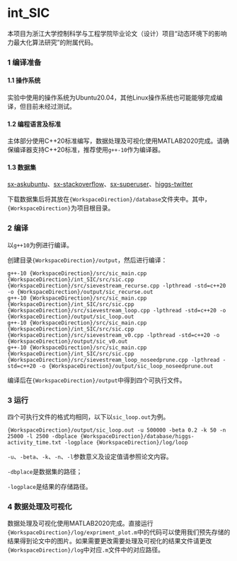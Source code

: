 # int_SIC
本项目为浙江大学控制科学与工程学院毕业论文（设计）项目“动态环境下的影响力最大化算法研究”的附属代码。



### 1 编译准备

#### 1.1 操作系统

实验中使用的操作系统为Ubuntu20.04，其他Linux操作系统也可能能够完成编译，但目前未经过测试。

#### 1.2 编程语言及标准

主体部分使用C++20标准编写，数据处理及可视化使用MATLAB2020完成。请确保编译器支持C++20标准，推荐使用`g++-10`作为编译器。

#### 1.3 数据集

[sx-askubuntu](http://snap.stanford.edu/data/sx-askubuntu.html)、[sx-stackoverflow](http://snap.stanford.edu/data/sx-stackoverflow.html)、[sx-superuser](http://snap.stanford.edu/data/sx-superuser.html)、[higgs-twitter](http://snap.stanford.edu/data/higgs-twitter.html)

下载数据集后将其放在`{WorkspaceDirection}/database`文件夹中。其中，`{WorkspaceDirection}`为项目根目录。



### 2 编译

以`g++10`为例进行编译。

创建目录`{WorkspaceDirection}/output`，然后进行编译：

```shell
g++-10 {WorkspaceDirection}/src/sic_main.cpp {WorkspaceDirection}/int_SIC/src/sic.cpp {WorkspaceDirection}/src/sievestream_recurse.cpp -lpthread -std=c++20 -o {WorkspaceDirection}/output/sic_recurse.out
g++-10 {WorkspaceDirection}/src/sic_main.cpp {WorkspaceDirection}/int_SIC/src/sic.cpp {WorkspaceDirection}/src/sievestream_loop.cpp -lpthread -std=c++20 -o {WorkspaceDirection}/output/sic_loop.out
g++-10 {WorkspaceDirection}/src/sic_main.cpp {WorkspaceDirection}/int_SIC/src/sic.cpp {WorkspaceDirection}/src/sievestream_v0.cpp -lpthread -std=c++20 -o {WorkspaceDirection}/output/sic_v0.out
g++-10 {WorkspaceDirection}/src/sic_main.cpp {WorkspaceDirection}/int_SIC/src/sic.cpp {WorkspaceDirection}/src/sievestream_loop_noseedprune.cpp -lpthread -std=c++20 -o {WorkspaceDirection}/output/sic_loop_noseedprune.out
```

编译后在`{WorkspaceDirection}/output`中得到四个可执行文件。



### 3 运行
四个可执行文件的格式均相同，以下以`sic_loop.out`为例。

```shell
{WorkspaceDirection}/output/sic_loop.out -u 500000 -beta 0.2 -k 50 -n 25000 -l 2500 -dbplace {WorkspaceDirection}/database/higgs-activity_time.txt -logplace {WorkspaceDirection}/log/loop
```

`-u`、`-beta`、`-k`、`-n`、`-l`参数意义及设定值请参照论文内容。

`-dbplace`是数据集的路径；

`-logplace`是结果的存储路径。



### 4 数据处理及可视化

数据处理及可视化使用MATLAB2020完成。直接运行`{WorkspaceDirection}/log/expriment_plot.m`中的代码可以使用我们预先存储的结果得到论文中的图片。如果需要更改需要处理及可视化的结果文件请更改`{WorkspaceDirection}/log`中对应`.m`文件中的对应路径。